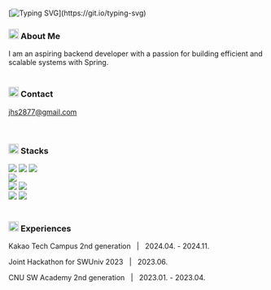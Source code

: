 </br>

[![Typing SVG](https://readme-typing-svg.demolab.com?font=Indie+Flower&size=40&pause=1000&color=6AD4DD&width=435&height=70&lines=Hi,+I'm+Hyunseo.)](https://git.io/typing-svg)

<h3><img src="https://img.icons8.com/?size=100&id=Ef10FbRv65UX&format=png&color=000000" width="20" height="20"/> About Me</h3>
I am an aspiring backend developer with a passion for building efficient and scalable systems with Spring.

</br>
</br>

<h3><img src="https://img.icons8.com/?size=100&id=ImCrEX6dngpa&format=png&color=000000" width="20" height="20"/> Contact</h3>

jhs2877@gmail.com

</br>

<h3><img src="https://img.icons8.com/?size=100&id=LiyXi9jFrVag&format=png&color=000000" width="20" height="20"/> Stacks</h3>
<div class='row'>
    <img src="https://img.shields.io/badge/Spring-6AD4DD?style=flat&logo=Spring&logoColor=FFFFFF"/>
    <img src="https://img.shields.io/badge/Spring Boot-6AD4DD?style=flat&logo=Spring Boot&logoColor=FFFFFF"/>
    <img src="https://img.shields.io/badge/Java-7AA2E3?style=flat&logo=openjdk&logoColor=FFFFFF"/>
    </br>
    <img src="https://img.shields.io/badge/MySQL-97E7E1?style=flat&logo=MySQL&logoColor=FFFFFF"/>
    </br>
    <img src="https://img.shields.io/badge/Docker-97E7E1?style=flat&logo=Docker&logoColor=FFFFFF"/>
    <img src="https://img.shields.io/badge/AWS-97E7E1?style=flat&logo=amazon&logoColor=FFFFFF"/>
    </br>
    <img src="https://img.shields.io/badge/Flask-F8F6E3?style=flat&logo=Flask&logoColor=FFFFFF"/>
    <img src="https://img.shields.io/badge/Python-F8F6E3?style=flat&logo=Python&logoColor=FFFFFF"/>
</div>

</br>

<h3><img src="https://img.icons8.com/?size=100&id=8dzhorYDcX5G&format=png&color=000000" width="20" height="20"/> Experiences</h3>

Kakao Tech Campus 2nd generation &nbsp;&nbsp;|&nbsp;&nbsp; 2024.04. - 2024.11.   

Joint Hackathon for SWUniv 2023 &nbsp;&nbsp;|&nbsp;&nbsp; 2023.06.   

CNU SW Academy 2nd generation &nbsp;&nbsp;|&nbsp;&nbsp; 2023.01. - 2023.04.


<!-- color palette: https://colorhunt.co/palette/f8f6e397e7e16ad4dd7aa2e3 -->
<!-- icon: https://icons8.kr/icon/set/popular/3d-plastilina -->

